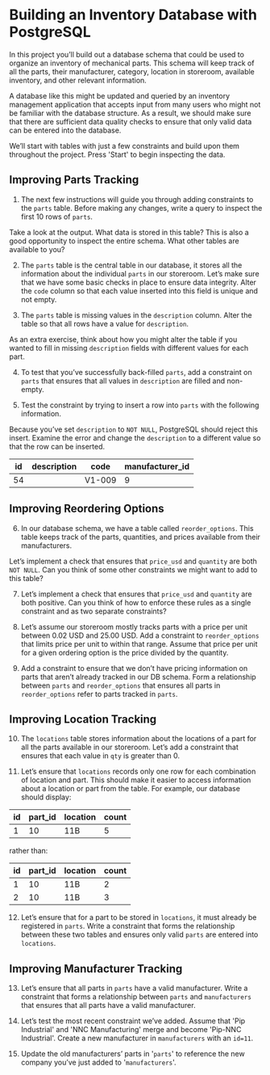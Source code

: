 # Building an Inventory Database with PostgreSQL
In this project you’ll build out a database schema that could be used to organize an inventory of mechanical parts. This schema will keep track of all the parts, their manufacturer, category, location in storeroom, available inventory, and other relevant information.

A database like this might be updated and queried by an inventory management application that accepts input from many users who might not be familiar with the database structure. As a result, we should make sure that there are sufficient data quality checks to ensure that only valid data can be entered into the database.

We’ll start with tables with just a few constraints and build upon them throughout the project. Press 'Start' to begin inspecting the data.


## Improving Parts Tracking
1. The next few instructions will guide you through adding constraints to the `parts` table. Before making any changes, write a query to inspect the first 10 rows of `parts`.

Take a look at the output. What data is stored in this table? This is also a good opportunity to inspect the entire schema. What other tables are available to you?

2. The `parts` table is the central table in our database, it stores all the information about the individual `parts` in our storeroom. Let’s make sure that we have some basic checks in place to ensure data integrity. Alter the `code` column so that each value inserted into this field is unique and not empty.


3. The `parts` table is missing values in the `description` column. Alter the table so that all rows have a value for `description`.

As an extra exercise, think about how you might alter the table if you wanted to fill in missing `description` fields with different values for each part.


4. To test that you’ve successfully back-filled `parts`, add a constraint on `parts` that ensures that all values in `description` are filled and non-empty.


5. Test the constraint by trying to insert a row into `parts` with the following information.

Because you’ve set `description` to `NOT NULL`, PostgreSQL should reject this insert. Examine the error and change the `description` to a different value so that the row can be inserted.

| id | description  | code  | manufacturer_id |
|----|--------------|-------|-----------------|
| 54 |              | V1-009| 9               |


## Improving Reordering Options
6. In our database schema, we have a table called `reorder_options`. This table keeps track of the parts, quantities, and prices available from their manufacturers.

Let’s implement a check that ensures that `price_usd` and `quantity` are both `NOT NULL`. Can you think of some other constraints we might want to add to this table?


7. Let’s implement a check that ensures that `price_usd` and `quantity` are both positive. Can you think of how to enforce these rules as a single constraint and as two separate constraints?


8. Let’s assume our storeroom mostly tracks parts with a price per unit between 0.02 USD and 25.00 USD. Add a constraint to `reorder_options` that limits price per unit to within that range. Assume that price per unit for a given ordering option is the price divided by the quantity.

9. Add a constraint to ensure that we don’t have pricing information on parts that aren’t already tracked in our DB schema. Form a relationship between `parts` and `reorder_options` that ensures all parts in `reorder_options` refer to parts tracked in `parts`.


## Improving Location Tracking
10. The `locations` table stores information about the locations of a part for all the parts available in our storeroom. Let’s add a constraint that ensures that each value in `qty` is greater than 0.


11. Let’s ensure that `locations` records only one row for each combination of location and part. This should make it easier to access information about a location or part from the table. For example, our database should display:

| id | part_id | location | count |
|----|---------|----------|-------|
| 1  | 10      | 11B      | 5     |
rather than:

| id | part_id | location | count |
|----|---------|----------|-------|
| 1  | 10      | 11B      | 2     |
| 2  | 10      | 11B      | 3     |


12. Let’s ensure that for a part to be stored in `locations`, it must already be registered in `parts`. Write a constraint that forms the relationship between these two tables and ensures only valid `parts` are entered into `locations`.


## Improving Manufacturer Tracking
13. Let’s ensure that all parts in `parts` have a valid manufacturer. Write a constraint that forms a relationship between `parts` and `manufacturers` that ensures that all parts have a valid manufacturer.


14. Let’s test the most recent constraint we’ve added. Assume that 'Pip Industrial' and 'NNC Manufacturing' merge and become 'Pip-NNC Industrial'. Create a new manufacturer in `manufacturers` with an `id=11`.


15. Update the old manufacturers’ parts in '`parts`' to reference the new company you’ve just added to '`manufacturers`'.